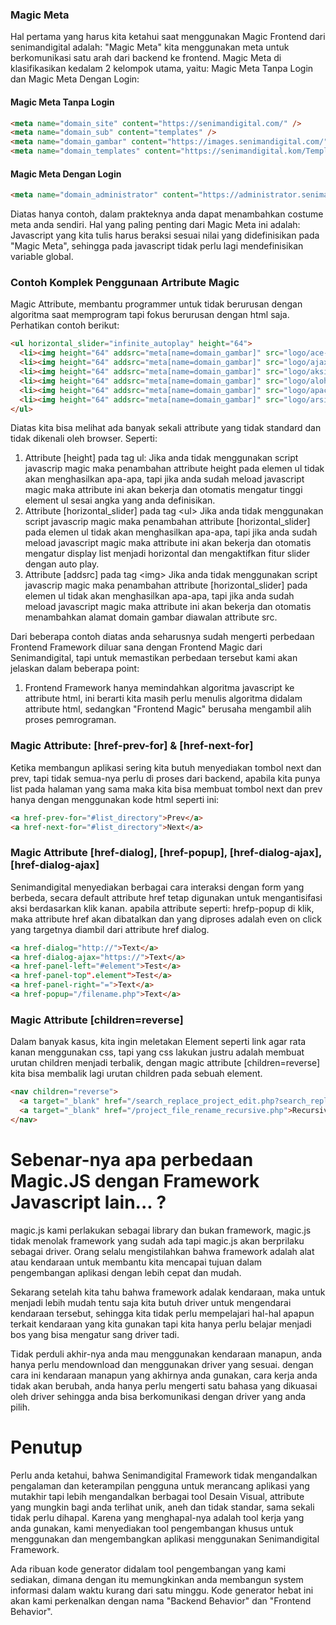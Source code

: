 ### Magic Meta

Hal pertama yang harus kita ketahui saat menggunakan Magic Frontend dari senimandigital adalah: "Magic Meta" kita menggunakan meta untuk berkomunikasi satu arah dari backend ke frontend. Magic Meta di klasifikasikan kedalam 2 kelompok utama, yaitu: Magic Meta Tanpa Login dan Magic Meta Dengan Login:

#### Magic Meta Tanpa Login
```html
<meta name="domain_site" content="https://senimandigital.com/" />
<meta name="domain_sub" content="templates" />
<meta name="domain_gambar" content="https://images.senimandigital.com/" />
<meta name="domain_templates" content="https://senimandigital.kom/Templates/" />
```
#### Magic Meta Dengan Login
```html
<meta name="domain_administrator" content="https://administrator.senimandigital.kom/" />
```
Diatas hanya contoh, dalam prakteknya anda dapat menambahkan costume meta anda sendiri. Hal yang paling penting dari Magic Meta ini adalah: Javascript yang kita tulis harus beraksi sesuai nilai yang didefinisikan pada "Magic Meta", sehingga pada javascript tidak perlu lagi mendefinisikan variable global.

### Contoh Komplek Penggunaan Artribute Magic
Magic Attribute, membantu programmer untuk tidak berurusan dengan algoritma saat memprogram tapi fokus berurusan dengan html saja. Perhatikan contoh berikut:
```html
<ul horizontal_slider="infinite_autoplay" height="64">
  <li><img height="64" addsrc="meta[name=domain_gambar]" src="logo/ace-logo.png" /></li>
  <li><img height="64" addsrc="meta[name=domain_gambar]" src="logo/ajaxplorer.png" /></li>
  <li><img height="64" addsrc="meta[name=domain_gambar]" src="logo/aksiide.png" /></li>
  <li><img height="64" addsrc="meta[name=domain_gambar]" src="logo/aloha-editor.png" /></li>
  <li><img height="64" addsrc="meta[name=domain_gambar]" src="logo/apache-http-server.png" /></li>
  <li><img height="64" addsrc="meta[name=domain_gambar]" src="logo/arsitek-tas.png" /></li>
</ul>
```
Diatas kita bisa melihat ada banyak sekali attribute yang tidak standard dan tidak dikenali oleh browser. Seperti:
1. Attribute \[height\] pada tag ul: Jika anda tidak menggunakan script javascrip magic maka penambahan attribute height pada elemen ul tidak akan menghasilkan apa-apa, tapi jika anda sudah meload javascript magic maka attribute ini akan bekerja dan otomatis mengatur tinggi element ul sesai angka yang anda definisikan.
2. Attribute \[horizontal_slider\] pada tag \<ul\> Jika anda tidak menggunakan script javascrip magic maka penambahan attribute \[horizontal_slider\] pada elemen ul tidak akan menghasilkan apa-apa, tapi jika anda sudah meload javascript magic maka attribute ini akan bekerja dan otomatis mengatur display list menjadi horizontal dan mengaktifkan fitur slider dengan auto play.
3. Attribute \[addsrc\] pada tag \<img\> Jika anda tidak menggunakan script javascrip magic maka penambahan attribute \[horizontal_slider\] pada elemen ul tidak akan menghasilkan apa-apa, tapi jika anda sudah meload javascript magic maka attribute ini akan bekerja dan otomatis menambahkan alamat domain gambar diawalan attribute src.

Dari beberapa contoh diatas anda seharusnya sudah mengerti perbedaan Frontend Framework diluar sana dengan Frontend Magic dari Senimandigital, tapi untuk memastikan perbedaan tersebut kami akan jelaskan dalam beberapa point:

1. Frontend Framework hanya memindahkan algoritma javascript ke attribute html, ini berarti kita masih perlu menulis algoritma didalam attribute html, sedangkan "Frontend Magic" berusaha mengambil alih proses pemrograman.

### Magic Attribute: [href-prev-for] & [href-next-for]

Ketika membangun aplikasi sering kita butuh menyediakan tombol next dan prev, tapi tidak semua-nya perlu di proses dari backend, apabila kita punya list pada halaman yang sama
maka kita bisa membuat tombol next dan prev hanya dengan menggunakan kode html seperti ini:

```html
<a href-prev-for="#list_directory">Prev</a>
<a href-next-for="#list_directory">Next</a>
```

### Magic Attribute [href-dialog], [href-popup], [href-dialog-ajax], [href-dialog-ajax]

Senimandigital menyediakan berbagai cara interaksi dengan form yang berbeda, secara default attribute href tetap digunakan untuk mengantisifasi aksi berdasarkan klik kanan.
apabila attribute seperti: hrefp-popup di klik, maka attribute href akan dibatalkan dan yang diproses adalah even on click yang targetnya diambil dari attribute href dialog.

```html
<a href-dialog="http://">Text</a>
<a href-dialog-ajax="https://">Text</a>
<a href-panel-left="#element">Test</a>
<a href-panel-top".element">Test</a>
<a href-panel-right="=">Text</a>
<a href-popup="/filename.php">Text</a>
```

### Magic Attribute [children=reverse]

Dalam banyak kasus, kita ingin meletakan Element seperti link agar rata kanan menggunakan css, tapi yang css lakukan justru adalah membuat urutan children menjadi terbalik, dengan magic attribute [children=reverse] kita bisa membalik lagi urutan children pada sebuah element.

```html
<nav children="reverse">
  <a target="_blank" href="/search_replace_project_edit.php?search_replace_project_id=">Edit</a>
  <a target="_blank" href="/project_file_rename_recursive.php">Recursive File Rename</a>
</nav>
```

# Sebenar-nya apa perbedaan Magic.JS dengan Framework Javascript lain... ?
magic.js kami perlakukan sebagai library dan bukan framework, magic.js tidak menolak framework yang sudah ada tapi magic.js akan berprilaku sebagai driver. Orang selalu mengistilahkan bahwa framework adalah alat atau kendaraan untuk membantu kita mencapai tujuan dalam pengembangan aplikasi dengan lebih cepat dan mudah.

Sekarang setelah kita tahu bahwa framework adalak kendaraan, maka untuk menjadi lebih mudah tentu saja kita butuh driver untuk mengendarai kendaraan tersebut, sehingga kita tidak perlu mempelajari hal-hal apapun terkait kendaraan yang kita gunakan tapi kita hanya perlu belajar menjadi bos yang bisa mengatur sang driver tadi.

Tidak perduli akhir-nya anda mau menggunakan kendaraan manapun, anda hanya perlu mendownload dan menggunakan driver yang sesuai. dengan cara ini kendaraan manapun yang akhirnya anda gunakan, cara kerja anda tidak akan berubah, anda hanya perlu mengerti satu bahasa yang dikuasai oleh driver sehingga anda bisa berkomunikasi dengan driver yang anda pilih.

# Penutup
Perlu anda ketahui, bahwa Senimandigital Framework tidak mengandalkan pengalaman dan keterampilan pengguna untuk merancang aplikasi yang mutakhir tapi lebih mengandalkan berbagai tool Desain Visual, attribute yang mungkin bagi anda terlihat unik, aneh dan tidak standar, sama sekali tidak perlu dihapal.
Karena yang menghapal-nya adalah tool kerja yang anda gunakan, kami menyediakan tool pengembangan khusus untuk menggunakan dan mengembangkan aplikasi menggunakan Senimandigital Framework.

Ada ribuan kode generator didalam tool pengembangan yang kami sediakan, dimana dengan itu memungkinkan anda membangun system informasi dalam waktu kurang dari satu
minggu. Kode generator hebat ini akan kami perkenalkan dengan nama "Backend Behavior" dan "Frontend Behavior".
